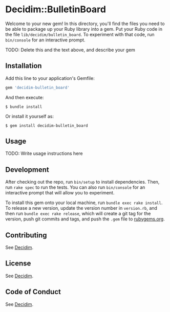 # Decidim::BulletinBoard

Welcome to your new gem! In this directory, you'll find the files you need to be able to package up your Ruby library into a gem. Put your Ruby code in the file `lib/decidim/bulletin_board`. To experiment with that code, run `bin/console` for an interactive prompt.

TODO: Delete this and the text above, and describe your gem

## Installation

Add this line to your application's Gemfile:

```ruby
gem 'decidim-bulletin_board'
```

And then execute:

    $ bundle install

Or install it yourself as:

    $ gem install decidim-bulletin_board

## Usage

TODO: Write usage instructions here

## Development

After checking out the repo, run `bin/setup` to install dependencies. Then, run `rake spec` to run the tests. You can also run `bin/console` for an interactive prompt that will allow you to experiment.

To install this gem onto your local machine, run `bundle exec rake install`. To release a new version, update the version number in `version.rb`, and then run `bundle exec rake release`, which will create a git tag for the version, push git commits and tags, and push the `.gem` file to [rubygems.org](https://rubygems.org).

## Contributing

See [Decidim](https://github.com/decidim/decidim).

## License

See [Decidim](https://github.com/decidim/decidim).

## Code of Conduct

See [Decidim](https://github.com/decidim/decidim).
